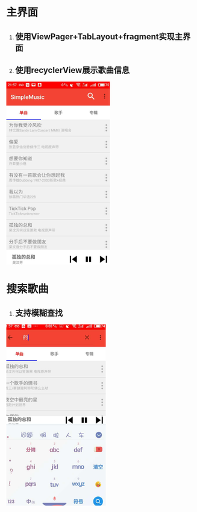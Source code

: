 



# 主界面
1. ## 使用ViewPager+TabLayout+fragment实现主界面
2. ## 使用recyclerView展示歌曲信息
![image](https://github.com/w794840800/picc/blob/master/mu1.png)


# 搜索歌曲
1. ## 支持模糊查找
![image](https://github.com/w794840800/picc/blob/master/mu2.png)
